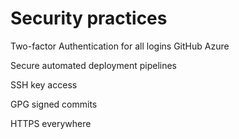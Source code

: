 # Security practices

Two-factor Authentication for all logins
GitHub
Azure

Secure automated deployment pipelines

SSH key access

GPG signed commits

HTTPS everywhere
